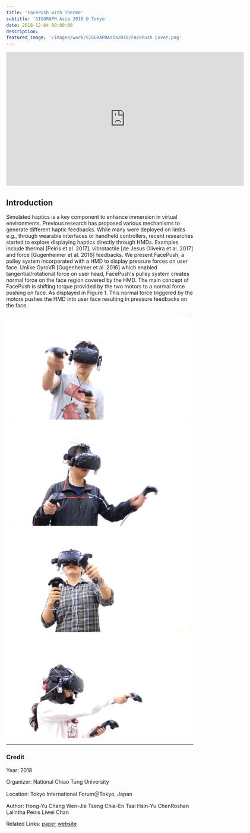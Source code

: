 ```yaml
---
title: 'FacePush with Thermo'
subtitle: 'SIGGRAPH Asia 2018 @ Tokyo'
date: 2018-12-04 00:00:00
description: 
featured_image: '/images/work/SIGGRAPHAsia2018/FacePush Cover.png'
---
```

<iframe src="https://player.vimeo.com/video/320444248" width="640" height="360" frameborder="0" webkitallowfullscreen mozallowfullscreen allowfullscreen></iframe>

## Introduction
Simulated haptics is a key component to enhance immersion in virtual environments. Previous research has proposed various mechanisms to generate different haptic feedbacks. While many were deployed on limbs e.g., through wearable interfaces or handheld controllers, recent researches started to explore displaying haptics directly through HMDs. Examples include thermal [Peiris et al. 2017], vibrotactile [de Jesus Oliveira et al. 2017] and force [Gugenheimer et al. 2016] feedbacks. We present FacePush, a pulley system incorporated with a HMD to display pressure forces on user face. Unlike GyroVR [Gugenheimer et al. 2016] which enabled tangential/rotational force on user head, FacePush's pulley system creates normal force on the face region covered by the HMD. The main concept of FacePush is shifting torque provided by the two motors to a normal force pushing on face. As displayed in Figure 1. This normal force triggered by the motors pushes the HMD into user face resulting in pressure feedbacks on the face.


<div class="gallery" data-columns="2">
<img src="/images/work/SIGGRAPHAsia2018/FacePush1.png">
<img src="/images/work/SIGGRAPHAsia2018/FacePush2.png">
<img src="/images/work/SIGGRAPHAsia2018/FacePush3.png">
<img src="/images/work/SIGGRAPHAsia2018/FacePush4.png">
</div>

---

### Credit

Year: 2018

Organizer: National Chiao Tung University

Location: Tokyo International Forum＠Tokyo, Japan

Author: Hong-Yu Chang Wen-Jie Tseng Chia-En Tsai Hsin-Yu ChenRoshan Lalintha Peiris Liwei Chan

Related Links: [paper](https://dl.acm.org/citation.cfm?id=3275480)  [website](https://sa2018.siggraph.org/en)
